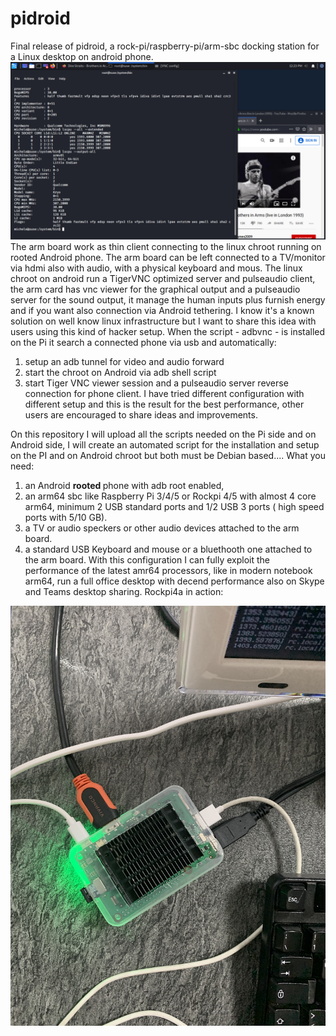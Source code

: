 # pidroid
Final release of pidroid, a rock-pi/raspberry-pi/arm-sbc docking station for a Linux desktop on android phone.
<img src="https://github.com/palazzoni/pidroid/blob/master/pidroid.PNG?raw=true">
The arm board work as thin client connecting to the linux chroot running on rooted Android phone.
The arm board can be left connected to a TV/monitor via hdmi also with audio, with a physical keyboard and mous.
The linux chroot on android run a TigerVNC optimized server and pulseaudio client, the arm card has vnc viewer for the graphical output and a pulseaudio server for the sound output, it manage the human inputs plus furnish energy and if you want also connection via Android tethering.
I know it's a known solution on well know linux infrastructure but I want to share this idea with users using this kind of hacker setup.
When the script - adbvnc - is installed on the Pi it search a connected phone via usb and automatically:
1. setup an adb tunnel for video and audio forward
2. start the chroot on Android via adb shell script
3. start Tiger VNC viewer session and a pulseaudio server reverse connection for phone client.
I have tried different configuration with different setup and this is the result for the best performance, other users are encouraged to share ideas and improvements.

On this repository I will upload all the scripts needed on the Pi side and on Android side, I will create an automated script for the installation and setup on the PI and on Android chroot but both must be Debian based.... 
What you need:
1. an Android <b> rooted </b> phone with adb root enabled,
2. an arm64 sbc like Raspberry Pi 3/4/5 or Rockpi 4/5 with almost 4 core arm64, minimum 2 USB standard ports and 1/2 USB 3 ports ( high speed ports with 5/10 GB).
3. a TV or audio speckers or other audio devices attached to the arm board.
4. a standard USB Keyboard and mouse or a bluethooth one attached to the arm board.
With this configuration I can fully exploit the performance of the latest amr64 processors, like in modern notebook arm64, run a full office desktop with decend performance also on Skype and Teams desktop sharing.
Rockpi4a in action:
<img src="https://github.com/palazzoni/pidroid/blob/master/rockpi4a.png?raw=true">

